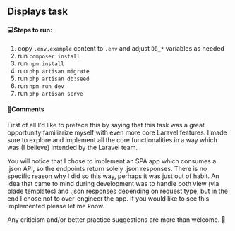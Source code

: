 ## Displays task
#### 💻Steps to run:
1. copy `.env.example` content to `.env` and adjust `DB_*` variables as needed
2. run `composer install`
3. run `npm install`
4. run `php artisan migrate`
5. run `php artisan db:seed`
6. run `npm run dev`
7. run `php artisan serve`

#### 📑Comments
First of all I'd like to preface this by saying that this task was a great opportunity familiarize myself with even more
core Laravel features.
I made sure to explore and implement all the core functionalities in a way which
was (I believe) intended by the Laravel team.  

You will notice that I chose to implement an SPA app which consumes a .json API, so the endpoints return solely
.json responses. There is no specific reason why I did so this way, perhaps it was just out of habit. An idea that came
to mind during development was to handle both view (via blade templates) and .json responses depending on request type, 
but in the end I chose not to over-engineer the app. If you would like to see this implemented please let me know.

Any criticism and/or better practice suggestions are more than welcome. 🙂
